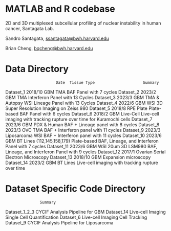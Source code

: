 # MATLAB and R codebase

2D and 3D multiplexed subcellular profiling of nuclear instability in human cancer, Santagata Lab.

Sandro Santagata, ssantagata@bwh.harvard.edu

Brian Cheng, bqcheng@bwh.harvard.edu

# Data Directory
                          Date	Tissue Type	                    Summary
Dataset_1	              2018/10	GBM TMA 	                    BAF Panel with 7 cycles
Dataset_2	              2023/2	GBM TMA 	                    Interferon Panel with 13 Cycles
Dataset_3	              2023/3	GBM TMA & Autopsy WSI 	        Lineage Panel with 13 Cycles
Dataset_4	              2022/6	GBM WSI	                    3D Super Resolution Imaging on Zeiss 980
Dataset_5	              2018/8	RPE Plate	                    Plate-based BAF Panel with 6 cycles
Dataset_6	              2018/2	GBM Live-Cell	        Live-cell imaging with tracking rupture over time for Kuramochi cells
Dataset_7	              2023/6	GBM PDX & Human                 BAF + Lineage panel with 8 cycles
Dataset_8	              2023/3	OVC TMA	                    BAF + Interferon panel with 11 cycles
Dataset_9	              2023/3	Liposarcoma WSI	        BAF + Interferon panel with 11 cycles
Dataset_10	              2023/6	GBM BT Lines (112,145,158,179)  Plate-based BAF, Lineage, and Interferon Panel with 7 cycles
Dataset_11	              2023/6	GBM WSI 20um	        3D LSM980 BAF, Lineage, and Interferon Panel with 9 cycles
Dataset_12	              2017/1	Ovarian	                    Serial Electron Microscopy
Dataset_13	              2018/10	GBM	                    Expansion microscopy
Dataset_14	              2023/2	GBM BT Lines	        Live-cell imaging with tracking rupture over time

# Dataset Specific Code Directory
                   Summary
Dataset_1_2_3      CYCIF Analysis Pipeline for GBM 
Dataset_14         Live-cell Imaging Single Cell Quantification
Dataset_6          Live-cell Imaging Cell Tracking
Dataset_9          CYCIF Analysis Pipeline for Liposarcoma 
